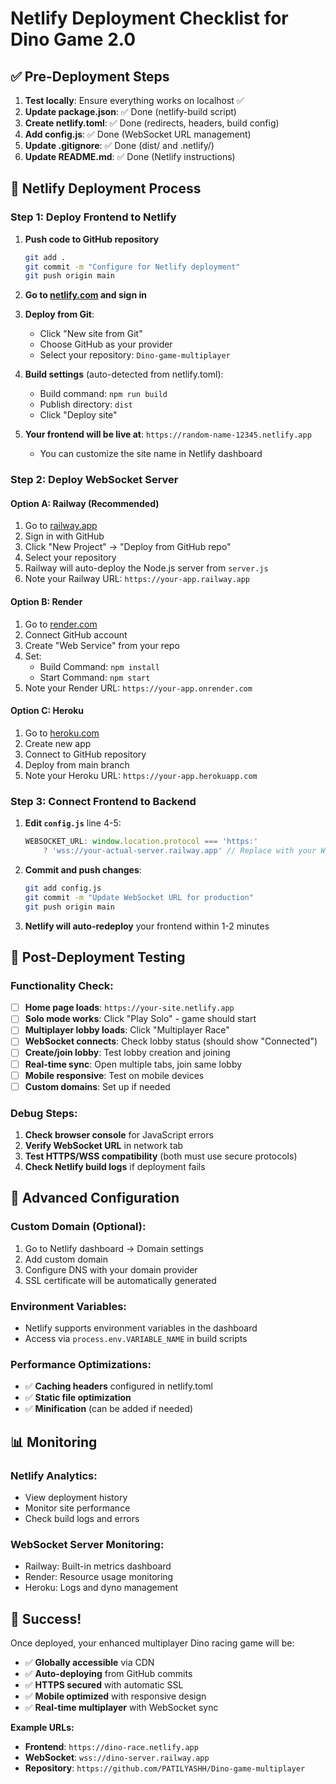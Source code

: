 # Netlify Deployment Checklist for Dino Game 2.0

## ✅ Pre-Deployment Steps

1. **Test locally**: Ensure everything works on localhost ✅
2. **Update package.json**: ✅ Done (netlify-build script)
3. **Create netlify.toml**: ✅ Done (redirects, headers, build config)
4. **Add config.js**: ✅ Done (WebSocket URL management)
5. **Update .gitignore**: ✅ Done (dist/ and .netlify/)
6. **Update README.md**: ✅ Done (Netlify instructions)

## 🚀 Netlify Deployment Process

### Step 1: Deploy Frontend to Netlify
1. **Push code to GitHub repository**
   ```bash
   git add .
   git commit -m "Configure for Netlify deployment"
   git push origin main
   ```

2. **Go to [netlify.com](https://netlify.com) and sign in**

3. **Deploy from Git**:
   - Click "New site from Git"
   - Choose GitHub as your provider
   - Select your repository: `Dino-game-multiplayer`
   
4. **Build settings** (auto-detected from netlify.toml):
   - Build command: `npm run build`
   - Publish directory: `dist`
   - Click "Deploy site"

5. **Your frontend will be live at**: `https://random-name-12345.netlify.app`
   - You can customize the site name in Netlify dashboard

### Step 2: Deploy WebSocket Server

#### Option A: Railway (Recommended)
1. Go to [railway.app](https://railway.app)
2. Sign in with GitHub
3. Click "New Project" → "Deploy from GitHub repo"
4. Select your repository
5. Railway will auto-deploy the Node.js server from `server.js`
6. Note your Railway URL: `https://your-app.railway.app`

#### Option B: Render
1. Go to [render.com](https://render.com)  
2. Connect GitHub account
3. Create "Web Service" from your repo
4. Set:
   - Build Command: `npm install`
   - Start Command: `npm start`
5. Note your Render URL: `https://your-app.onrender.com`

#### Option C: Heroku
1. Go to [heroku.com](https://heroku.com)
2. Create new app
3. Connect to GitHub repository
4. Deploy from main branch
5. Note your Heroku URL: `https://your-app.herokuapp.com`

### Step 3: Connect Frontend to Backend
1. **Edit `config.js`** line 4-5:
   ```javascript
   WEBSOCKET_URL: window.location.protocol === 'https:' 
       ? 'wss://your-actual-server.railway.app' // Replace with your WebSocket URL
   ```

2. **Commit and push changes**:
   ```bash
   git add config.js
   git commit -m "Update WebSocket URL for production"
   git push origin main
   ```

3. **Netlify will auto-redeploy** your frontend within 1-2 minutes

## 🎯 Post-Deployment Testing

### Functionality Check:
- [ ] **Home page loads**: `https://your-site.netlify.app`
- [ ] **Solo mode works**: Click "Play Solo" - game should start
- [ ] **Multiplayer lobby loads**: Click "Multiplayer Race"
- [ ] **WebSocket connects**: Check lobby status (should show "Connected")
- [ ] **Create/join lobby**: Test lobby creation and joining
- [ ] **Real-time sync**: Open multiple tabs, join same lobby
- [ ] **Mobile responsive**: Test on mobile devices
- [ ] **Custom domains**: Set up if needed

### Debug Steps:
1. **Check browser console** for JavaScript errors
2. **Verify WebSocket URL** in network tab
3. **Test HTTPS/WSS compatibility** (both must use secure protocols)
4. **Check Netlify build logs** if deployment fails

## 🔧 Advanced Configuration

### Custom Domain (Optional):
1. Go to Netlify dashboard → Domain settings
2. Add custom domain
3. Configure DNS with your domain provider
4. SSL certificate will be automatically generated

### Environment Variables:
- Netlify supports environment variables in the dashboard
- Access via `process.env.VARIABLE_NAME` in build scripts

### Performance Optimizations:
- ✅ **Caching headers** configured in netlify.toml
- ✅ **Static file optimization** 
- ✅ **Minification** (can be added if needed)

## 📊 Monitoring

### Netlify Analytics:
- View deployment history
- Monitor site performance
- Check build logs and errors

### WebSocket Server Monitoring:
- Railway: Built-in metrics dashboard
- Render: Resource usage monitoring
- Heroku: Logs and dyno management

## 🎉 Success!

Once deployed, your enhanced multiplayer Dino racing game will be:
- ✅ **Globally accessible** via CDN
- ✅ **Auto-deploying** from GitHub commits
- ✅ **HTTPS secured** with automatic SSL
- ✅ **Mobile optimized** with responsive design
- ✅ **Real-time multiplayer** with WebSocket sync

**Example URLs:**
- **Frontend**: `https://dino-race.netlify.app`
- **WebSocket**: `wss://dino-server.railway.app`
- **Repository**: `https://github.com/PATILYASHH/Dino-game-multiplayer`
